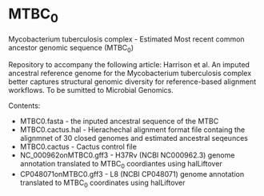 # MTBC<sub>0</sub>
Mycobacterium tuberculosis complex - Estimated Most recent common ancestor genomic sequence (MTBC<sub>0</sub>)

Repository to accompany the following article:
Harrison et al. An imputed ancestral reference genome for the Mycobacterium tuberculosis complex better captures structural genomic diversity for reference-based alignment workflows. To be sumitted to Microbial Genomics.

Contents:  
- MTBC0.fasta - the inputed ancestral sequence of the MTBC  
- MTBC0.cactus.hal - Hierachechal alignment format file containg the alignmnet of 30 closed genomes and estimated ancestral seqeunces
- MTBC0.cactus - Cactus control file
- NC_000962onMTBC0.gff3 - H37Rv (NCBI NC000962.3) genome annotation translated to MTBC<sub>0</sub> coordiantes using halLiftover  
- CP048071onMTBC0.gff3 - L8 (NCBI CP048071) genome annotation translated to MTBC<sub>0</sub> coordinates using halLiftover  
